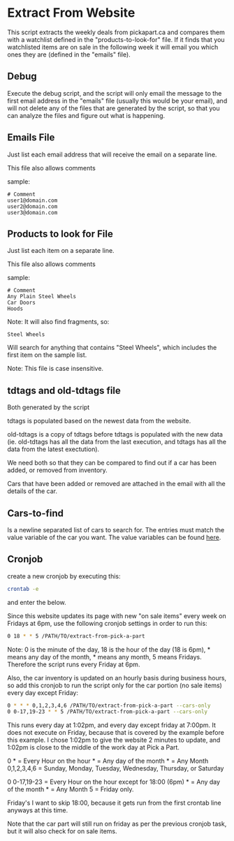 Extract From Website
====================

This script extracts the weekly deals from pickapart.ca and compares them with a
watchlist defined in the "products-to-look-for" file. If it finds that you
watchlisted items are on sale in the following week it will email you which ones
they are (defined in the "emails" file).

Debug
-----

Execute the debug script, and the script will only email the message to the
first email address in the "emails" file (usually this would be your email), and
will not delete any of the files that are generated by the script, so that you
can analyze the files and figure out what is happening.

Emails File
-----------

Just list each email address that will receive the email on a separate line.

This file also allows comments

sample:

```
# Comment
user1@domain.com
user2@domain.com
user3@domain.com
```

Products to look for File
-------------------------

Just list each item on a separate line.

This file also allows comments

sample:

```
# Comment
Any Plain Steel Wheels
Car Doors
Hoods
```

Note: It will also find fragments, so:

```
Steel Wheels
```

Will search for anything that contains "Steel Wheels", which includes the first
item on the sample list.

Note: This file is case insensitive.

tdtags and old-tdtags file
--------------------------

Both generated by the script

tdtags is populated based on the newest data from the website.

old-tdtags is a copy of tdtags before tdtags is populated with the new data (ie.
old-tdtags has all the data from the last execution, and tdtags has all the data
from the latest exectution).

We need both so that they can be compared to find out if a car has been added,
or removed from inventory.

Cars that have been added or removed are attached in the email with all the
details of the car.

Cars-to-find
------------

Is a newline separated list of cars to search for. The entries must match the
value variable of the car you want. The value variables can be found
[here](view-source:http://parts.pickapart.ca/).

Cronjob
-------

create a new cronjob by executing this:

```bash
crontab -e
```

and enter the below.

Since this website updates its page with new "on sale items" every week on
Fridays at 6pm, use the following cronjob settings in order to run this:

```bash
0 18 * * 5 /PATH/TO/extract-from-pick-a-part
```

Note: 0 is the minute of the day, 18 is the hour of the day (18 is 6pm), * means
any day of the month, * means any month, 5 means Fridays. Therefore the script
runs every Friday at 6pm.

Also, the car inventory is updated on an hourly basis during business hours, so
add this cronjob to run the script only for the car portion (no sale items)
every day except Friday:

```bash
0 * * * 0,1,2,3,4,6 /PATH/TO/extract-from-pick-a-part --cars-only
0 0-17,19-23 * * 5 /PATH/TO/extract-from-pick-a-part --cars-only
```

This runs every day at 1:02pm, and every day except friday at 7:00pm. It does
not execute on Friday, because that is covered by the example before this
example. I chose 1:02pm to give the website 2 minutes to update, and 1:02pm is
close to the middle of the work day at Pick a Part.

0 *          = Every Hour on the hour
\*           = Any day of the month
\*           = Any Month
0,1,2,3,4,6 = Sunday, Monday, Tuesday, Wednesday, Thursday, or Saturday

0 0-17,19-23 = Every Hour on the hour except for 18:00 (6pm)
\*           = Any day of the month
\*           = Any Month
5            = Friday only.

Friday's I want to skip 18:00, because it gets run from the first crontab line
anyways at this time.

Note that the car part will still run on friday as per the previous cronjob
task, but it will also check for on sale items.

